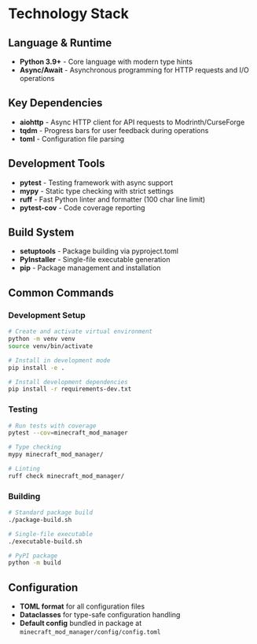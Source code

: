# Technology Stack

## Language & Runtime
- **Python 3.9+** - Core language with modern type hints
- **Async/Await** - Asynchronous programming for HTTP requests and I/O operations

## Key Dependencies
- **aiohttp** - Async HTTP client for API requests to Modrinth/CurseForge
- **tqdm** - Progress bars for user feedback during operations
- **toml** - Configuration file parsing

## Development Tools
- **pytest** - Testing framework with async support
- **mypy** - Static type checking with strict settings
- **ruff** - Fast Python linter and formatter (100 char line limit)
- **pytest-cov** - Code coverage reporting

## Build System
- **setuptools** - Package building via pyproject.toml
- **PyInstaller** - Single-file executable generation
- **pip** - Package management and installation

## Common Commands

### Development Setup
```bash
# Create and activate virtual environment
python -m venv venv
source venv/bin/activate

# Install in development mode
pip install -e .

# Install development dependencies
pip install -r requirements-dev.txt
```

### Testing
```bash
# Run tests with coverage
pytest --cov=minecraft_mod_manager

# Type checking
mypy minecraft_mod_manager/

# Linting
ruff check minecraft_mod_manager/
```

### Building
```bash
# Standard package build
./package-build.sh

# Single-file executable
./executable-build.sh

# PyPI package
python -m build
```

## Configuration
- **TOML format** for all configuration files
- **Dataclasses** for type-safe configuration handling
- **Default config** bundled in package at `minecraft_mod_manager/config/config.toml`